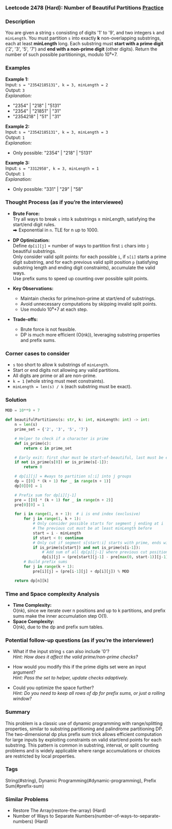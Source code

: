 ### Leetcode 2478 (Hard): Number of Beautiful Partitions [Practice](https://leetcode.com/problems/number-of-beautiful-partitions)

### Description  
You are given a string `s` consisting of digits '1' to '9', and two integers `k` and `minLength`. You must partition `s` into exactly **k** non-overlapping substrings, each at least **minLength** long. Each substring must **start with a prime digit** ('2', '3', '5', '7') and **end with a non-prime digit** (other digits). Return the number of such possible partitionings, modulo 10⁹+7.

### Examples  

**Example 1:**  
Input: `s = "23542185131", k = 3, minLength = 2`  
Output: `3`  
*Explanation:*
- "2354" | "218" | "5131"
- "2354" | "21851" | "31"
- "2354218" | "51" | "31"

**Example 2:**  
Input: `s = "23542185131", k = 3, minLength = 3`  
Output: `1`  
*Explanation:*
- Only possible: "2354" | "218" | "5131"

**Example 3:**  
Input: `s = "3312958", k = 3, minLength = 1`  
Output: `1`  
*Explanation:*
- Only possible: "331" | "29" | "58"

### Thought Process (as if you’re the interviewee)  
- **Brute Force:**  
  Try all ways to break `s` into k substrings ≥ minLength, satisfying the start/end digit rules.  
  ⮕ Exponential in `n`. TLE for n up to 1000.

- **DP Optimization:**  
  Define `dp[i][j]` = number of ways to partition first `i` chars into `j` beautiful substrings.  
  Only consider valid split points: for each possible `i`, if `s[i]` starts a prime digit substring, and for each previous valid split position `p` (satisfying substring length and ending digit constraints), accumulate the valid ways.  
  Use prefix sums to speed up counting over possible split points.

- **Key Observations:**  
  - Maintain checks for prime/non-prime at start/end of substrings.
  - Avoid unnecessary computations by skipping invalid split points.
  - Use modulo 10⁹+7 at each step.

- **Trade-offs:**  
  - Brute force is not feasible.
  - DP is much more efficient (O(nk)), leveraging substring properties and prefix sums.

### Corner cases to consider  
- `s` too short to allow k substrings of `minLength`.
- Start or end digits not allowing any valid partitions.
- All digits are prime or all are non-prime.
- `k = 1` (whole string must meet constraints).
- `minLength = len(s) / k` (each substring must be exact).

### Solution

```python
MOD = 10**9 + 7

def beautifulPartitions(s: str, k: int, minLength: int) -> int:
    n = len(s)
    prime_set = {'2', '3', '5', '7'}

    # Helper to check if a character is prime
    def is_prime(c):
        return c in prime_set

    # Early exit: first char must be start-of-beautiful, last must be end-of-beautiful
    if not is_prime(s[0]) or is_prime(s[-1]):
        return 0

    # dp[i][j] = #ways to partition s[:i] into j groups
    dp = [[0] * (k + 1) for _ in range(n + 1)]
    dp[0][0] = 1

    # Prefix sum for dp[i][j-1]
    pre = [[0] * (k + 1) for _ in range(n + 2)]
    pre[0][0] = 1

    for i in range(1, n + 1):  # i is end index (exclusive)
        for j in range(1, k + 1):
            # Only consider possible starts for segment j ending at i
            # The previous cut must be at least minLength before
            start = i - minLength
            if start < 0: continue
            # Only cut if segment s[start:i] starts with prime, ends with non-prime
            if is_prime(s[start]) and not is_prime(s[i-1]):
                # Add sum of all dp[p][j-1] where previous cut position p is valid
                dp[i][j] = (pre[start][j-1] - pre[max(0, start-1)][j-1]) % MOD
        # Build prefix sums
        for j in range(k + 1):
            pre[i][j] = (pre[i-1][j] + dp[i][j]) % MOD

    return dp[n][k]
```

### Time and Space complexity Analysis  

- **Time Complexity:**  
  O(nk), since we iterate over n positions and up to k partitions, and prefix sums make the inner accumulation step O(1).
- **Space Complexity:**  
  O(nk), due to the dp and prefix sum tables.

### Potential follow-up questions (as if you’re the interviewer)  

- What if the input string `s` can also include '0'?  
  *Hint: How does it affect the valid prime/non-prime checks?*

- How would you modify this if the prime digits set were an input argument?  
  *Hint: Pass the set to helper, update checks adaptively.*

- Could you optimize the space further?  
  *Hint: Do you need to keep all rows of dp for prefix sums, or just a rolling window?*

### Summary
This problem is a classic use of dynamic programming with range/splitting properties, similar to substring partitioning and palindrome partitioning DP. The two-dimensional dp plus prefix sum trick allows efficient computation for large inputs by exploiting constraints on valid start/end points for each substring. This pattern is common in substring, interval, or split counting problems and is widely applicable where range accumulations or choices are restricted by local properties.

### Tags
String(#string), Dynamic Programming(#dynamic-programming), Prefix Sum(#prefix-sum)

### Similar Problems
- Restore The Array(restore-the-array) (Hard)
- Number of Ways to Separate Numbers(number-of-ways-to-separate-numbers) (Hard)